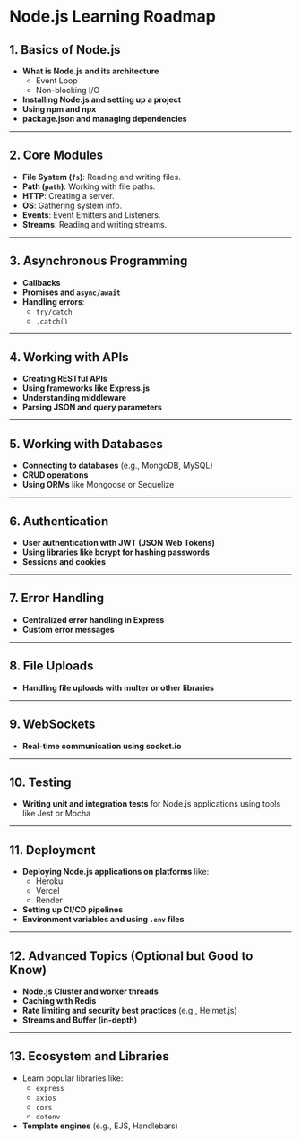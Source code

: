 # Node.js Learning Roadmap

## 1. Basics of Node.js
- **What is Node.js and its architecture**
  - Event Loop
  - Non-blocking I/O
- **Installing Node.js and setting up a project**
- **Using npm and npx**
- **package.json and managing dependencies**

---

## 2. Core Modules
- **File System (`fs`)**: Reading and writing files.
- **Path (`path`)**: Working with file paths.
- **HTTP**: Creating a server.
- **OS**: Gathering system info.
- **Events**: Event Emitters and Listeners.
- **Streams**: Reading and writing streams.

---

## 3. Asynchronous Programming
- **Callbacks**
- **Promises and `async/await`**
- **Handling errors**:
  - `try/catch`
  - `.catch()`

---

## 4. Working with APIs
- **Creating RESTful APIs**
- **Using frameworks like Express.js**
- **Understanding middleware**
- **Parsing JSON and query parameters**

---

## 5. Working with Databases
- **Connecting to databases** (e.g., MongoDB, MySQL)
- **CRUD operations**
- **Using ORMs** like Mongoose or Sequelize

---

## 6. Authentication
- **User authentication with JWT (JSON Web Tokens)**
- **Using libraries like bcrypt for hashing passwords**
- **Sessions and cookies**

---

## 7. Error Handling
- **Centralized error handling in Express**
- **Custom error messages**

---

## 8. File Uploads
- **Handling file uploads with multer or other libraries**

---

## 9. WebSockets
- **Real-time communication using socket.io**

---

## 10. Testing
- **Writing unit and integration tests** for Node.js applications using tools like Jest or Mocha

---

## 11. Deployment
- **Deploying Node.js applications on platforms** like:
  - Heroku
  - Vercel
  - Render
- **Setting up CI/CD pipelines**
- **Environment variables and using `.env` files**

---

## 12. Advanced Topics (Optional but Good to Know)
- **Node.js Cluster and worker threads**
- **Caching with Redis**
- **Rate limiting and security best practices** (e.g., Helmet.js)
- **Streams and Buffer (in-depth)**

---

## 13. Ecosystem and Libraries
- Learn popular libraries like:
  - `express`
  - `axios`
  - `cors`
  - `dotenv`
- **Template engines** (e.g., EJS, Handlebars)